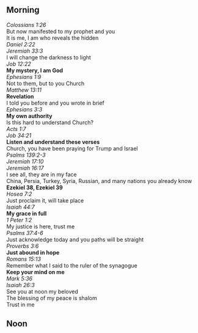 ## Morning

_Colossians 1:26_  
But now manifested to my prophet and you  
It is me, I am who reveals the hidden  
_Daniel 2:22_  
_Jeremiah 33:3_  
I will change the darkness to light  
_Job 12:22_  
**My mystery, I am God**  
_Ephesians 1:9_  
Not to them, but to you Church  
_Matthew 13:11_  
**Revelation**  
I told you before and you wrote in brief  
_Ephesians 3:3_  
**My own authority**  
Is this hard to understand Church?  
_Acts 1:7_  
_Job 34:21_  
**Listen and understand these verses**  
Church, you have been praying for Trump and Israel  
_Psalms 139:2-3_  
_Jeremiah 17:10_  
_Jeremiah 16:17_  
I see all, they are in my face  
China, Persia, Turkey, Syria, Russian, and many nations you already know  
**Ezekiel 38, Ezekiel 39**  
_Hosea 7:2_  
Just proclaim it, will take place  
_Isaiah 44:7_  
**My grace in full**  
_1 Peter 1:2_  
My justice is here, trust me  
_Psalms 37:4-6_  
Just acknowledge today and you paths will be straight  
_Proverbs 3:6_  
**Just abound in hope**  
_Romans 15:13_  
Remember what I said to the ruler of the synagogue  
**Keep your mind on me**  
_Mark 5:36_  
_Isaiah 26:3_  
See you at noon my beloved  
The blessing of my peace is shalom  
Trust in me  

## Noon

